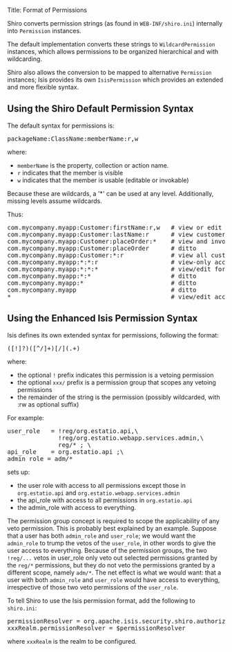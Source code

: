 Title: Format of Permissions

[//]: # (content copied to _user-guide_security_configuring-shiro)


Shiro converts permission strings (as found in `WEB-INF/shiro.ini`) internally into `Permission` instances.

The default implementation converts these strings to `WildcardPermission` instances, which allows permissions to be organized hierarchical and with wildcarding.  

Shiro also allows the conversion to be mapped to alternative `Permission` instances; Isis provides its own `IsisPermission` which provides an extended and more flexible syntax.

## Using the Shiro Default Permission Syntax

The default syntax for permissions is:

<pre>
packageName:ClassName:memberName:r,w
</pre>

where:

* `memberName` is the property, collection or action name.
* `r` indicates that the member is visible
* `w` indicates that the member is usable (editable or invokable)

Because these are wildcards, a '*' can be used at any level.  Additionally, missing levels assume wildcards.

Thus:

<pre>
com.mycompany.myapp:Customer:firstName:r,w   # view or edit customer's firstName
com.mycompany.myapp:Customer:lastName:r      # view customer's lastName only
com.mycompany.myapp:Customer:placeOrder:*    # view and invoke placeOrder action
com.mycompany.myapp:Customer:placeOrder      # ditto
com.mycompany.myapp:Customer:*:r             # view all customer class members
com.mycompany.myapp:*:*:r                    # view-only access for all classes in myapp package
com.mycompany.myapp:*:*:*                    # view/edit for all classes in myapp package
com.mycompany.myapp:*:*                      # ditto
com.mycompany.myapp:*                        # ditto
com.mycompany.myapp                          # ditto
*                                            # view/edit access to everything
</pre>

## Using the Enhanced Isis Permission Syntax

Isis defines its own extended syntax for permissions, following the format:

<pre>
([!]?)([^/]+)[/](.+)
</pre>

where:

* the optional `!` prefix indicates this permission is a vetoing permission
* the optional `xxx/` prefix is a permission group that scopes any vetoing permissions
* the remainder of the string is the permission (possibly wildcarded, with :rw as optional suffix)

For example:

<pre>
user_role   = !reg/org.estatio.api,\
              !reg/org.estatio.webapp.services.admin,\
              reg/* ; \
api_role    = org.estatio.api ;\
admin_role = adm/*
</pre>

sets up:
* the user role with access to all permissions except those in `org.estatio.api` and `org.estatio.webapp.services.admin`
* the api_role with access to all permissions in `org.estatio.api`
* the admin_role with access to everything.

The permission group concept is required to scope the applicability of any veto permission.  This is probably best explained by an example.  Suppose that a user has both `admin_role` and `user_role`; we would want the `admin_role` to trump the vetos of the `user_role`, in other words to give the user access to everything.  Because of the permission groups, the two `!reg/...` vetos in user_role only veto out selected permissions granted by the `reg/*` permissions, but they do not veto the permissions granted by a different scope, namely `adm/*`.  The net effect is what we would want: that a user with both `admin_role` and `user_role` would have access to everything, irrespective of those two veto permissions of the `user_role`.

To tell Shiro to use the Isis permission format, add the following to `shiro.ini`:

<pre>
permissionResolver = org.apache.isis.security.shiro.authorization.IsisPermissionResolver
xxxRealm.permissionResolver = $permissionResolver
</pre>

where `xxxRealm` is the realm to be configured.